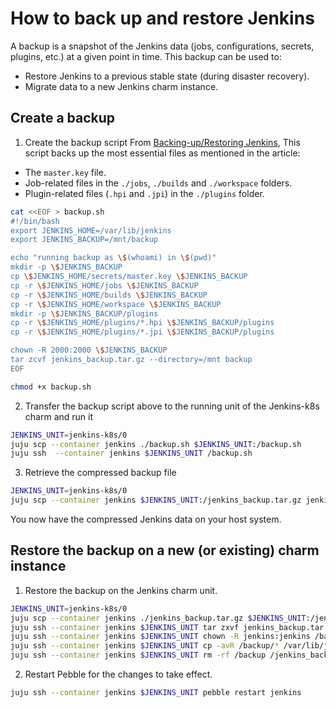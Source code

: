 # How to back up and restore Jenkins
A backup is a snapshot of the Jenkins data (jobs, configurations, secrets, plugins, etc.) at a given point in time. This backup can be used to:
* Restore Jenkins to a previous stable state (during disaster recovery).
* Migrate data to a new Jenkins charm instance.

## Create a backup
1. Create the backup script
From [Backing-up/Restoring Jenkins](https://www.jenkins.io/doc/book/system-administration/backing-up/), This script backs up the most essential files as mentioned in the article:
* The `master.key` file.
* Job-related files in the `./jobs`, `./builds` and `./workspace` folders.
* Plugin-related files (`.hpi` and `.jpi`) in the `./plugins` folder.

```bash
cat <<EOF > backup.sh
#!/bin/bash
export JENKINS_HOME=/var/lib/jenkins
export JENKINS_BACKUP=/mnt/backup

echo "running backup as \$(whoami) in \$(pwd)"
mkdir -p \$JENKINS_BACKUP
cp \$JENKINS_HOME/secrets/master.key \$JENKINS_BACKUP
cp -r \$JENKINS_HOME/jobs \$JENKINS_BACKUP
cp -r \$JENKINS_HOME/builds \$JENKINS_BACKUP
cp -r \$JENKINS_HOME/workspace \$JENKINS_BACKUP
mkdir -p \$JENKINS_BACKUP/plugins
cp -r \$JENKINS_HOME/plugins/*.hpi \$JENKINS_BACKUP/plugins
cp -r \$JENKINS_HOME/plugins/*.jpi \$JENKINS_BACKUP/plugins

chown -R 2000:2000 \$JENKINS_BACKUP
tar zcvf jenkins_backup.tar.gz --directory=/mnt backup
EOF

chmod +x backup.sh
```
2. Transfer the backup script above to the running unit of the Jenkins-k8s charm and run it
```bash
JENKINS_UNIT=jenkins-k8s/0
juju scp --container jenkins ./backup.sh $JENKINS_UNIT:/backup.sh
juju ssh  --container jenkins $JENKINS_UNIT /backup.sh
```
3. Retrieve the compressed backup file
```bash
JENKINS_UNIT=jenkins-k8s/0
juju scp --container jenkins $JENKINS_UNIT:/jenkins_backup.tar.gz jenkins_backup.tar.gz
```
You now have the compressed Jenkins data on your host system.

## Restore the backup on a new (or existing) charm instance
1. Restore the backup on the Jenkins charm unit.
```bash
JENKINS_UNIT=jenkins-k8s/0
juju scp --container jenkins ./jenkins_backup.tar.gz $JENKINS_UNIT:/jenkins_backup.tar.gz
juju ssh --container jenkins $JENKINS_UNIT tar zxvf jenkins_backup.tar.gz
juju ssh --container jenkins $JENKINS_UNIT chown -R jenkins:jenkins /backup
juju ssh --container jenkins $JENKINS_UNIT cp -avR /backup/* /var/lib/jenkins
juju ssh --container jenkins $JENKINS_UNIT rm -rf /backup /jenkins_backup.tar.gz
```
2. Restart Pebble for the changes to take effect.
```bash
juju ssh --container jenkins $JENKINS_UNIT pebble restart jenkins
```